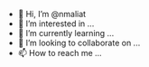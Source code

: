 - 👋 Hi, I’m @nmaliat
- 👀 I’m interested in ...
- 🌱 I’m currently learning ...
- 💞️ I’m looking to collaborate on ...
- 📫 How to reach me ...

<!---
nmaliat/nmaliat is a ✨ special ✨ repository because its `README.md` (this file) appears on your GitHub profile.
You can click the Preview link to take a look at your changes.
--->
